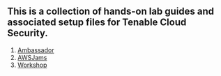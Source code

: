 ## This is a collection of hands-on lab guides and associated setup files for Tenable Cloud Security.

1.  [Ambassador](/ambassador/README.md)
1.  [AWSJams](/jams/README.md)
1.  [Workshop](/workshop/README.md)
